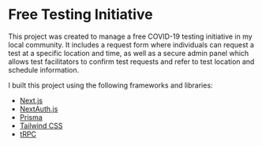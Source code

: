 # Free Testing Initiative

This project was created to manage a free COVID-19 testing initiative in my local community. It includes a request form where individuals can request a test at a specific location and time, as well as a secure admin panel which allows test facilitators to confirm test requests and refer to test location and schedule information.

I built this project using the following frameworks and libraries:

- [Next.js](https://nextjs.org)
- [NextAuth.js](https://next-auth.js.org)
- [Prisma](https://prisma.io)
- [Tailwind CSS](https://tailwindcss.com)
- [tRPC](https://trpc.io)
